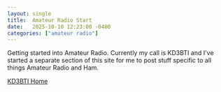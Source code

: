 ```yaml
---
layout: single
title:  Amateur Radio Start
date:   2025-10-10 12:23:00 -0400
categories: ["amateur radio"]
---
```


Getting started into Amateur Radio. Currently my call is KD3BTI and I've started
a separate section of this site for me to post stuff specific to all things
Amateur Radio and Ham.

[KD3BTI Home](/kd3bti/)
